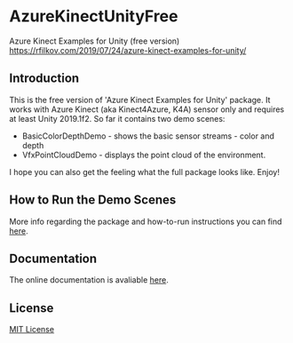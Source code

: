 # AzureKinectUnityFree
Azure Kinect Examples for Unity (free version)
https://rfilkov.com/2019/07/24/azure-kinect-examples-for-unity/

## Introduction

This is the free version of 'Azure Kinect Examples for Unity' package. It works with Azure Kinect (aka Kinect4Azure, K4A) sensor only and requires at least Unity 2019.1f2. 
So far it contains two demo scenes:
* BasicColorDepthDemo - shows the basic sensor streams - color and depth
* VfxPointCloudDemo - displays the point cloud of the environment.

I hope you can also get the feeling what the full package looks like. Enjoy!

## How to Run the Demo Scenes

More info regarding the package and how-to-run instructions you can find [here](https://rfilkov.com/2019/07/24/azure-kinect-examples-for-unity/).

## Documentation

The online documentation is avaliable [here](https://ratemt.com/k4adocs/).

## License

[MIT License](LICENSE)

